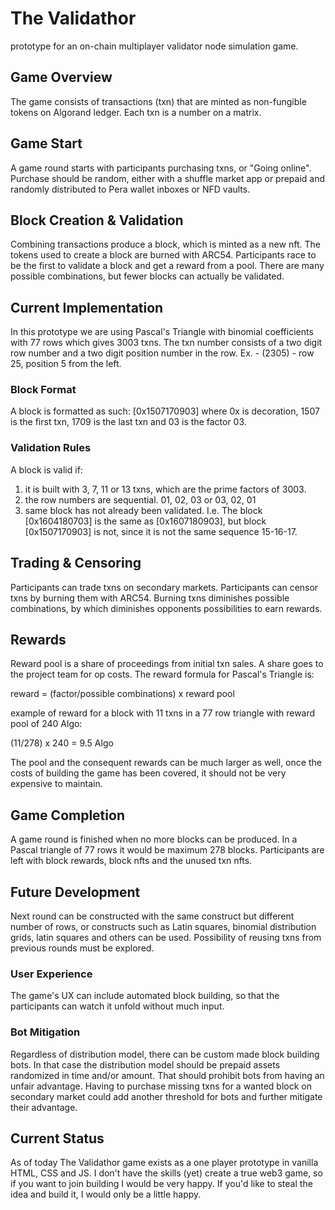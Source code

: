 # The Validathor
prototype for an on-chain multiplayer validator node simulation game.

## Game Overview
The game consists of transactions (txn) that are minted as non-fungible tokens on Algorand ledger. Each txn is a number on a matrix.

## Game Start
A game round starts with participants purchasing txns, or "Going online". Purchase should be random, either with a shuffle market app or prepaid and randomly distributed to Pera wallet inboxes or NFD vaults.

## Block Creation & Validation
Combining transactions produce a block, which is minted as a new nft. The tokens used to create a block are burned with ARC54.
Participants race to be the first to validate a block and get a reward from a pool. There are many possible combinations, but fewer blocks can actually be validated.

## Current Implementation
In this prototype we are using Pascal's Triangle with binomial coefficients with 77 rows which gives 3003 txns. The txn number consists of a two digit row number and a two digit position number in the row. Ex. - (2305) - row 25, position 5 from the left.

### Block Format
A block is formatted as such: [0x1507170903] where 0x is decoration, 1507 is the first txn, 1709 is the last txn and 03 is the factor 03.

### Validation Rules
A block is valid if:

1. it is built with 3, 7, 11 or 13 txns, which are the prime factors of 3003.
2. the row numbers are sequential. 01, 02, 03 or 03, 02, 01
3. same block has not already been validated. I.e. The block [0x1604180703] is the same as [0x1607180903], but block [0x1507170903] is not, since it is not the same sequence 15-16-17.

## Trading & Censoring
Participants can trade txns on secondary markets.
Participants can censor txns by burning them with ARC54. Burning txns diminishes possible combinations, by which diminishes opponents possibilities to earn rewards.

## Rewards
Reward pool is a share of proceedings from initial txn sales. A share goes to the project team for op costs.
The reward formula for Pascal's Triangle is:

reward = (factor/possible combinations) x reward pool

example of reward for a block with 11 txns in a 77 row triangle with reward pool of 240 Algo:

(11/278) x 240 = 9.5 Algo

The pool and the consequent rewards can be much larger as well, once the costs of building the game has been covered, it should not be very expensive to maintain.

## Game Completion
A game round is finished when no more blocks can be produced. In a Pascal triangle of 77 rows it would be maximum 278 blocks. Participants are left with block rewards, block nfts and the unused txn nfts.

## Future Development
Next round can be constructed with the same construct but different number of rows, or constructs such as Latin squares, binomial distribution grids, latin squares and others can be used. Possibility of reusing txns from previous rounds must be explored.

### User Experience
The game's UX can include automated block building, so that the participants can watch it unfold without much input.

### Bot Mitigation
Regardless of distribution model, there can be custom made block building  bots. In that case the distribution model should be prepaid assets randomized in time and/or amount. That should prohibit bots from having an unfair advantage. Having to purchase missing txns for a wanted block on secondary market could add another threshold for bots and further mitigate their advantage.

## Current Status
As of today The Validathor game exists as a one player prototype in vanilla HTML, CSS and JS. I don't have the skills (yet) create a true web3 game, so if you want to join building I would be very happy. If you'd like to steal the idea and build it, I would only be a little happy.